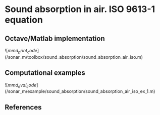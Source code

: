 # Sound absorption in air. ISO 9613-1 equation

## Octave/Matlab implementation

![$mmd_print_code]($/sonar_m/toolbox/sound_absorption/sound_absorption_air_iso.m)

## Computational examples

![$mmd_eval_code]($/sonar_m/example/sound_absorption/sound_absorption_air_iso_ex_1.m)

## References
